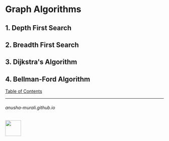 # Graph Algorithms


## 1. Depth First Search

## 2. Breadth First Search

## 3. Dijkstra's Algorithm

## 4. Bellman-Ford Algorithm


[Table of Contents](./index.md)

* * *
###### anusha-murali.github.io

<img src="https://github.com/anusha-murali/anusha-murali.github.io/assets/111596338/639243aa-2857-4595-a65a-7852762bb002" width="50" height="50"/>
